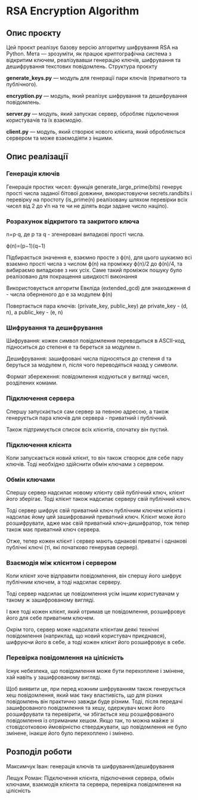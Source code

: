 <h1>RSA Encryption Algorithm</h1>

<h2>Опис проєкту</h2>

Цей проєкт реалізує базову версію алгоритму шифрування RSA на Python. Мета — зрозуміти, як працює криптографічна система з відкритим ключем, реалізувавши генерацію ключів, шифрування та дешифрування текстових повідомлень.
Структура проєкту

<b>generate_keys.py</b> — модуль для генерації пари ключів (приватного та публічного).

<b>encryption.py</b> — модуль, який реалізує шифрування та дешифрування повідомлень.

<b>server.py</b> — модуль, який запускає сервер, обробляє підключення користувачів та їх взаємодію.

<b>client.py</b> — модуль, який створює нового клієнта, який обробляється сервером та може взаємодіяти з іншими.

<h2>Опис реалізації</h2>

<h3>Генерація ключів</h3>

Генерація простих чисел: функція generate_large_prime(bits) генерує прості числа заданої бітової довжини, використовуючи secrets.randbits і перевірку на простоту (is_prime(n) реалізовану шляхом перевірки всіх чисел від 2 до √n на те чи не ділять води задане число націло).

<h3>Розрахунок відкритого та закритого ключа</h3>

n=p⋅q, де p та q - згенеровані випадкові прості числа.

ϕ(n)=(p−1)(q−1)

Підбирається значення e, взаємно просте з ϕ(n), для цього шукаємо всі взаємно прості числа з числом ϕ(n) на проміжку ϕ(n)/2 до ϕ(n)/4, та вибираємо випадкове з них усіх. Саме такий проміжок пошуку було реалізовано для покращення швидкості виконання

Використовується алгоритм Евкліда (extended_gcd) для знаходження d - числа оберненого до е за модулем ϕ(n)

Повертається пара ключів: (private_key, public_key) де private_key - (d, n), а public_key - (e, n)

<h3>Шифрування та дешифрування</h3>

Шифрування: кожен символ повідомлення переводиться в ASCII-код, підноситься до степеня e та береться за модулем n.

Дешифрування: зашифровані числа підносяться до степеня d та беруться за модулем n, після чого переводяться назад у символи.

Формат збереження: повідомлення кодуються у вигляді чисел, розділених комами.

<h3>Підключення сервера</h3>

Спершу запускається сам сервер за певною адресою, а також генерується пара ключів для сервера - приватний і публічний.

Також підтримується список всіх клієнтів, спочатку він пустий.

<h3>Підключення клієнта</h3>

Коли запускається новий клієнт, то він також створює для себе пару ключів. Тоді необхідно здійснити обмін ключами з сервером.

<h3>Обмін ключами</h3>

Спершу сервер надсилає новому клієнту свій публічний ключ, клієнт його зберігає. Тоді клієнт також надсилає серверу свій публічний ключ.

Тоді сервер шифрує свій приватний ключ публічним ключем клієнта і надсилає йому цей зашифрований приватний ключ. Клієнт може його розшифрувати, адже має свій приватний ключ-дишифратор, тож тепер також має приватний ключ сервера.

Отже, тепер кожен клієнт і сервер мають однакові приватні і однакові публічні ключі (ті, які початково генерував сервер).

<h3>Взаємодія між клієнтом і сервером</h3>

Коли клієнт хоче відправити повідомлення, він спершу його шифрує публічним ключем, а тоді надсилає серверу.

Тоді сервер надсилає це повідомлення усім іншим користувачам у такому ж зашифрованому вигляді.

І вже тоді кожен клієнт, який отримав це повідомлення, розшифровує його для себе приватним ключем.

Окрім того, сервер може надсилати клієнтам деякі технічні повідомлення (наприклад, що новий користувач приєднався), шифруючи його в себе, а тоді кожен клієнт його розшифровує в себе.

<h3>Перевірка повідомлення на цілісність</h3>

Існує небезпека, що повідомлення може бути перехоплене і змінене, хай навіть у зашифрованому вигляді.

Щоб виявити це, при перед кожним шифруванням також генерується хеш повідомлення, який має таку властивість, що для різних повідомлень він практично завжди буде різним. Тоді, після передачі зашифрованого повідомлення та хешу, одержувач може його розшифрувати та перевірити, чи збігається хеш розшифрованого повідомлення із отриманим хешом. Якщо так, то можна майже зі стовідсотковою ймовірністю стверджувати, що повідомлення не було змінене, інакше його було перехоплено і змінено.

<h2>Розподіл роботи</h2>
Максимчук Іван: генерація ключів та шифрування/дешифрування


Лещук Роман: Підключення клієнта, підключення сервера, обмін ключами, взаємодія клієнта та сервера, перевірка повідомлення на цілісність
